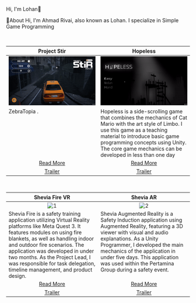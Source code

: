 Hi, I'm Lohan👋

📌About
Hi, I'm Ahmad Rivai, also known as Lohan. I specialize in Simple Game Programming

<br>

<table width="100%">
  <thead>
    <tr>
      <th width="50%" align="center"><a>Project Stir </a></th> <!--tittle-->
      <th width="50%" align="center"><a>Hopeless</a></th> <!--tittle-->
    </tr>
  </thead>
  <tbody>
    <tr>
      <td align="center">
        <img src="https://github.com/KXLVXN7/KXLVXN7/blob/main/gif/pstir.gif" alt="1" style="width:100%;height:auto;">
      </td>
      <td align="center">
        <img src="https://github.com/KXLVXN7/KXLVXN7/blob/main/gif/hpless_1.gif" alt="2" style="width:100%;height:auto;">
      </td>
    </tr>
    <tr>
      <td valign="text-top">ZebraTopia .</td> <!--desc-->
      <td valign="text-top">Hopeless is a side-scrolling game that combines the mechanics of Cat Mario with the art style of Limbo. I use this game as a teaching material to introduce basic game programming concepts using Unity. The core game mechanics can be developed in less than one day</td> <!--desc-->
    </tr>
    <tr>
      <td align="center"><a href="https://github.com/fajarnadril/Project-Stir">Read More</a></td> <!--link1-->
      <td align="center"><a href="https://u2studio.itch.io/hopeless">Read More</a></td> <!--link2-->
    </tr>
    <tr>
      <td align="center"><a href="https://www.youtube.com/watch?v=UWn3G_PZ_fA">Trailer</a></td> <!--link1-->
      <td align="center"><a href="https://www.youtube.com/watch?v=MXbSJmlWlX0">Trailer</a></td> <!--link2-->
    </tr>
  </tbody>
</table>


<br>


<table width="100%">
  <thead>
    <tr>
      <th width="50%" align="center"><a>Shevia Fire VR</a></th> <!--tittle 3-->
      <th width="50%" align="center"><a>Shevia AR</a></th> <!--tittle 4-->
    </tr>
  </thead>
  <tbody>
    <tr>
      <td align="center">
        <img src="https://www.shevia.id/assets/img/product/shevia-fire/3.png" alt="1" style="width:100%;height:auto;">
      </td>
      <td align="center">
        <img src="https://www.shevia.id/assets/img/product/shevia-ar/1.png" alt="2" style="width:100%;height:auto;">
      </td>
    </tr>
    <tr>
      <td valign="text-top">Shevia Fire is a safety training application utilizing Virtual Reality platforms like Meta Quest 3. It features modules on using fire blankets, as well as handling indoor and outdoor fire scenarios. The application was developed in under two months. As the Project Lead, I was responsible for task delegation, timeline management, and product design.</td> <!--desc-->
      <td valign="text-top">Shevia Augmented Reality is a Safety Induction application using Augmented Reality, featuring a 3D viewer with visual and audio explanations. As a Unity Programmer, I developed the main mechanics of the application in under five days. This application was used within the Pertamina Group during a safety event.</td> <!--desc-->
    </tr>
    <tr>
      <td align="center"><a href="https://www.shevia.id/Product/SheviaFire">Read More</a></td> <!--link 3-->
      <td align="center"><a href="https://www.shevia.id/Product/SheviaAR">Read More</a></td> <!--link 4-->
    </tr>
    <tr>
      <td align="center"><a href="https://youtu.be/U301oBPnyCg">Trailer</a></td> <!--link 3-->
      <td align="center"><a href="https://youtu.be/6mlfc1Shwas">Trailer</a></td> <!--link 4-->
    </tr>
  </tbody>
</table>

